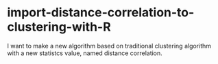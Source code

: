 # import-distance-correlation-to-clustering-with-R
I want to make a new algorithm based on traditional clustering algorithm with a new statistcs value, named distance correlation.

